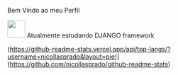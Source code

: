 Bem Vindo ao meu Perfil

<img src="https://cdn.jsdelivr.net/gh/devicons/devicon@latest/icons/django/django-plain.svg" width="40" height="40"/> Atualmente estudando DJANGO framework

(https://github-readme-stats.vercel.app/api/top-langs/?username=nicollasprado&layout=pie)](https://github.com/nicollasprado/github-readme-stats)


